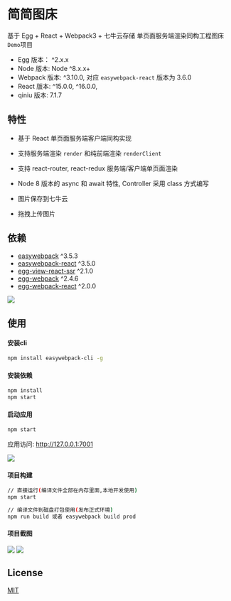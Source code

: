 # 简简图床

基于 Egg + React + Webpack3 + 七牛云存储 单页面服务端渲染同构工程图床`Demo`项目

- Egg 版本： ^2.x.x
- Node 版本: Node ^8.x.x+
- Webpack 版本: ^3.10.0, 对应 `easywebpack-react` 版本为 3.6.0
- React 版本: ^15.0.0, ^16.0.0, 
- qiniu 版本: 7.1.7


## 特性

- 基于 React 单页面服务端客户端同构实现

- 支持服务端渲染 `render` 和纯前端渲染 `renderClient`

- 支持 react-router, react-redux 服务端/客户端单页面渲染

- Node 8 版本的 async 和 await 特性, Controller 采用 class 方式编写

- 图片保存到七牛云

- 拖拽上传图片


## 依赖

- [easywebpack](https://github.com/hubcarl/easywebpack) ^3.5.3
- [easywebpack-react](https://github.com/hubcarl/easywebpack-react) ^3.5.0
- [egg-view-react-ssr](https://github.com/hubcarl/egg-view-react-ssr) ^2.1.0
- [egg-webpack](https://github.com/hubcarl/egg-webpack) ^2.4.6
- [egg-webpack-react](https://github.com/hubcarl/egg-webpack-react) ^2.0.0

![](http://7xsjnn.com2.z0.glb.clouddn.com/15271170207529.jpg)




## 使用

#### 安装cli

```bash
npm install easywebpack-cli -g
```

#### 安装依赖

```bash
npm install
npm start
```

#### 启动应用

```bash
npm start
```

应用访问: http://127.0.0.1:7001

![](http://7xsjnn.com2.z0.glb.clouddn.com/15271170561959.png)


#### 项目构建

```bash
// 直接运行(编译文件全部在内存里面,本地开发使用)
npm start

// 编译文件到磁盘打包使用(发布正式环境)
npm run build 或者 easywebpack build prod
```

#### 项目截图

![](http://7xsjnn.com2.z0.glb.clouddn.com/15271168264465.jpg)
![](http://7xsjnn.com2.z0.glb.clouddn.com/15271169015438.jpg)


## License

[MIT](LICENSE)

